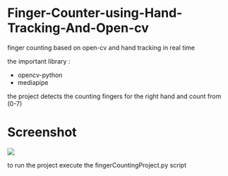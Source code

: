 # Finger-Counter-using-Hand-Tracking-And-Open-cv
finger counting based on open-cv and hand tracking in real time

the important library :
- opencv-python
- mediapipe

the project detects the counting fingers for the right hand and count from (0-7)

# Screenshot
![](fingerCounting.png)

to run the project execute the fingerCountingProject.py script




